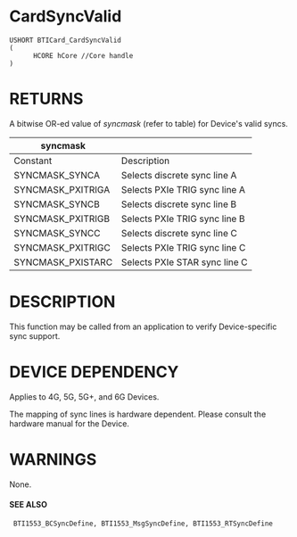 # **CardSyncValid**

```
USHORT BTICard_CardSyncValid
(
      HCORE hCore //Core handle
)
```
# **RETURNS**

A bitwise OR-ed value of *syncmask* (refer to table) for Device's valid syncs.

| syncmask          |                               |
|-------------------|-------------------------------|
| Constant          | Description                   |
| SYNCMASK_SYNCA    | Selects discrete sync line A  |
| SYNCMASK_PXITRIGA | Selects PXIe TRIG sync line A |
| SYNCMASK_SYNCB    | Selects discrete sync line B  |
| SYNCMASK_PXITRIGB | Selects PXIe TRIG sync line B |
| SYNCMASK_SYNCC    | Selects discrete sync line C  |
| SYNCMASK_PXITRIGC | Selects PXIe TRIG sync line C |
| SYNCMASK_PXISTARC | Selects PXIe STAR sync line C |

# **DESCRIPTION**

This function may be called from an application to verify Device-specific sync support.

# **DEVICE DEPENDENCY**

Applies to 4G, 5G, 5G+, and 6G Devices.

The mapping of sync lines is hardware dependent. Please consult the hardware manual for the Device.

# **WARNINGS**

None.

#### **SEE ALSO**

```
 BTI1553_BCSyncDefine, BTI1553_MsgSyncDefine, BTI1553_RTSyncDefine
```
